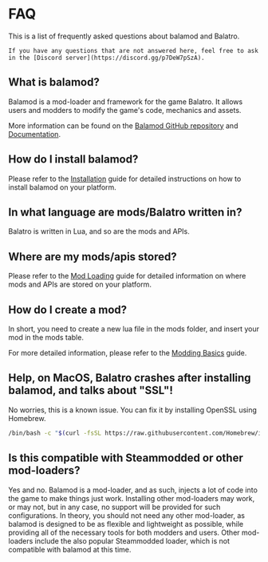 # FAQ

<!-- toc -->

This is a list of frequently asked questions about balamod and Balatro.

~~~admonish info
If you have any questions that are not answered here, feel free to ask in the [Discord server](https://discord.gg/p7DeW7pSzA).
~~~

## What is balamod?

Balamod is a mod-loader and framework for the game Balatro. It allows users and modders to modify the game's code, mechanics and assets.

More information can be found on the [Balamod GitHub repository](https://github.com/balamod/balamod) and [Documentation](https://balamod.github.io/).

## How do I install balamod?

Please refer to the [Installation](installation.md) guide for detailed instructions on how to install balamod on your platform.

## In what language are mods/Balatro written in?

Balatro is written in Lua, and so are the mods and APIs.

## Where are my mods/apis stored?

Please refer to the [Mod Loading](mod-loading.md#mod-loading) guide for detailed information on where mods and APIs are stored on your platform.

## How do I create a mod?

In short, you need to create a new lua file in the mods folder, and insert your mod in the mods table.

For more detailed information, please refer to the [Modding Basics](modding-basics.md) guide.

## Help, on MacOS, Balatro crashes after installing balamod, and talks about "SSL"!

No worries, this is a known issue. You can fix it by installing OpenSSL using Homebrew.

```bash
/bin/bash -c "$(curl -fsSL https://raw.githubusercontent.com/Homebrew/install/HEAD/install.sh)" && brew install openssl@3
```

## Is this compatible with Steammodded or other mod-loaders?

Yes and no. Balamod is a mod-loader, and as such, injects a lot of code into the game to make things just work. Installing other mod-loaders may work, or may not, but in any case, no support will be provided for such configurations. In theory, you should not need any other mod-loader, as balamod is designed to be as flexible and lightweight as possible, while providing all of the necessary tools for both modders and users. Other mod-loaders include the also popular Steammodded loader, which is not compatible with balamod at this time.
